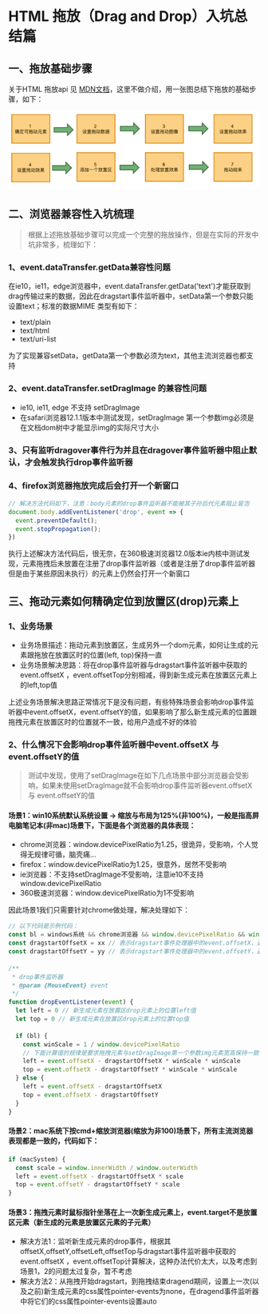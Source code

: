# HTML 拖放（Drag and Drop）入坑总结篇

## 一、拖放基础步骤
关于HTML 拖放api 见 [MDN文档](https://developer.mozilla.org/zh-CN/docs/Web/API/HTML_Drag_and_Drop_API)，这里不做介绍，用一张图总结下拖放的基础步骤，如下：

<img src="./steps.png">

## 二、浏览器兼容性入坑梳理
> 根据上述拖放基础步骤可以完成一个完整的拖放操作，但是在实际的开发中坑非常多，梳理如下：

### 1、event.dataTransfer.getData兼容性问题

在ie10，ie11，edge浏览器中，event.dataTransfer.getData('text')才能获取到drag传输过来的数据，因此在dragstart事件监听器中，setData第一个参数只能设置text；标准的数据MIME 类型有如下：
- text/plain
- text/html
- text/uri-list

为了实现兼容setData，getData第一个参数必须为text，其他主流浏览器也都支持

### 2、event.dataTransfer.setDragImage 的兼容性问题
- ie10, ie11, edge 不支持 setDragImage
- 在safari浏览器12.1.1版本中测试发现，setDragImage 第一个参数img必须是在文档dom树中才能显示img的实际尺寸大小

### 3、只有监听dragover事件行为并且在dragover事件监听器中阻止默认，才会触发执行drop事件监听器

### 4、firefox浏览器拖放完成后会打开一个新窗口
```js
// 解决方法代码如下，注意：body元素的drop事件监听器不能被其子孙后代元素阻止冒泡
document.body.addEventListener('drop', event => {
  event.preventDefault();
  event.stopPropagation();
})
```
执行上述解决方法代码后，很无奈，在360极速浏览器12.0版本ie内核中测试发现，元素拖拽后未放置在注册了drop事件监听器（或者是注册了drop事件监听器但是由于某些原因未执行）的元素上仍然会打开一个新窗口

## 三、拖动元素如何精确定位到放置区(drop)元素上

### 1、业务场景
- 业务场景描述：拖动元素到放置区，生成另外一个dom元素，如何让生成的元素跟拖放在放置区时的位置(left, top)保持一直
- 业务场景解决思路：将在drop事件监听器与dragstart事件监听器中获取的event.offsetX ，event.offsetTop分别相减，得到新生成元素在放置区元素上的left,top值

上述业务场景解决思路正常情况下是没有问题，有些特殊场景会影响drop事件监听器中event.offsetX，event.offsetY的值，如果影响了那么新生成元素的位置跟拖拽元素在放置区时的位置就不一致，给用户造成不好的体验

### 2、什么情况下会影响drop事件监听器中event.offsetX 与 event.offsetY的值
> 测试中发现，使用了setDragImage在如下几点场景中部分浏览器会受影响，如果未使用setDragImage就不会影响drop事件监听器event.offsetX 与 event.offsetY的值

#### 场景1：win10系统默认系统设置 -> 缩放与布局为125%(非100%)，一般是指高屏电脑笔记本(非mac)场景下，下面是各个浏览器的具体表现：
  - chrome浏览器：window.devicePixelRatio为1.25，很诡异，受影响，个人觉得无规律可循，脑壳痛...
  - firefox：window.devicePixelRatio为1.25，很意外，居然不受影响
  - ie浏览器：不支持setDragImage不受影响，注意ie10不支持window.devicePixelRatio
  - 360极速浏览器：window.devicePixelRatio为1不受影响

因此场景1我们只需要针对chrome做处理，解决处理如下：
```js
// 以下代码是示例代码：
const bl = windows系统 && chrome浏览器 && window.devicePixelRatio && window.devicePixelRatio > 1;
const dragstartOffsetX = xx // 表示dragstart事件处理器中的event.offsetX，通过setData传递到drop事件监听器中
const dragstartOffsetY = yy // 表示dragstart事件处理器中的event.offsetY，通过setData传递到drop事件监听器中

/**
 * drop事件监听器
 * @param {MouseEvent} event
 */
function dropEventListener(event) {
  let left = 0 // 新生成元素在放置区drop元素上的位置left值
  let top = 0 // 新生成元素在放置区drop元素上的位置top值

  if (bl) {
    const winScale = 1 / window.devicePixelRatio
    // 下面计算值的规律是要求拖拽元素与setDragImage第一个参数img元素宽高保持一致，否则没有任何规律可循
    left = event.offsetX - dragstartOffsetX * winScale * winScale
    top = event.offsetX - dragstartOffsetY * winScale * winScale
  } else {
    left = event.offsetX - dragstartOffsetX
    top = event.offsetX - dragstartOffsetY
  }
}
```

#### 场景2：mac系统下按cmd+缩放浏览器(缩放为非100)场景下，所有主流浏览器表现都是一致的，代码如下：
```js
if (macSystem) {
  const scale = window.innerWidth / window.outerWidth
  left = event.offsetX - dragstartOffsetX * scale
  top = event.offsetY - dragstartOffsetY * scale
}
```

#### 场景3：拖拽元素时鼠标指针坐落在上一次新生成元素上，event.target不是放置区元素（新生成的元素是放置区元素的子元素）
  - 解决方法1：监听新生成元素的drop事件，根据其offsetX,offsetY,offsetLeft,offsetTop与dragstart事件监听器中获取的event.offsetX ，event.offsetTop计算解决，这种办法代价太大，以及考虑到场景1，2的问题太过复杂，暂不考虑
  - 解决方法2：从拖拽开始dragstart，到拖拽结束dragend期间，设置上一次(以及之前)新生成元素的css属性pointer-events为none，在dragend事件监听器中将它们的css属性pointer-events设置auto
